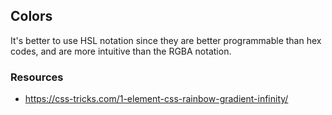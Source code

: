 ## Colors

It's better to use HSL notation since they are better programmable than hex codes, and are more intuitive than the RGBA notation.

### Resources

- https://css-tricks.com/1-element-css-rainbow-gradient-infinity/
